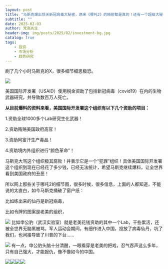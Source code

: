 ```yaml
---
layout: post
title: "马斯克爆出惊天新冠病毒大秘密，原来《哪吒2》的映射都是真的！还有一个超级大秘密！"
subtitle: ""
date: 2025-02-03
author: 梵高先生
header-img: img/posts/2025/02/investment-bg.jpg
catalog: true
tags:
    - 投资
    - 市场分析
    - 趋势研究
---
```


刷了几个小时马斯克的X，很多细节细思极恐。

![](https://mmbiz.qpic.cn/sz_mmbiz_jpg/https://mmbiz.qpic.cn/sz_mmbiz_jpg/ViaIfpMVXKTQ8s1S7lz340fRXcqtMX66q00CRaTKY6wXeRibDSrFoJEhZNIBgQvtHtkcymK9LA7FDsy0O04zEPRg/640?wx_fmt=jpeg)

美国国际开发署（USAID）使用税金资助了包括新冠病毒（covid19）在内的生物武器研究，并导致数百万人死亡。

**从目前爆料的资料来看，美国国际开发署这个组织有以下几个资助的项目：**

1.资助全球1000多个Lab研究生化武器！

2.资助贿赂美国政府高官！

3.资助阿富汗生产毒品！

4.资助境内外组织进行“颜色革命”！

马斯克大骂这个组织极其腐败！并表示它是一个“犯罪”组织！具体美国国际开发署这个组织到现在已经花了多少钱，已经无法统计，希望马斯克继续爆料，让全世界看到美国政府的丑恶！

所以网上那些关于哪吒2的细节图，很多时候，很多信息，上面的人都知道，不能说的太直白，如今马斯克捅破了窗户纸：

比如练出来的仙丹是新冠病毒，

比如令牌的图案是老美的组织，

![](https://mmbiz.qpic.cn/sz_mmbiz_jpg/https://mmbiz.qpic.cn/sz_mmbiz_jpg/ViaIfpMVXKTQ8s1S7lz340fRXcqtMX66qyfVibjyibkjgdR4BtDfz6dBvGzmHibxJZfn3noTvxibo9U21J59vzIicRKg/640?wx_fmt=jpeg)
比如申公豹（武汉实验室）就是老美花钱资助的其中一个Lab，干些累活，还被全世界无脑黑被骂。军人运动会期间，有细作进入中国，投放了病毒仙丹，坑了我们，也间接导致了川普的下台……

![](https://mmbiz.qpic.cn/sz_mmbiz_jpg/https://mmbiz.qpic.cn/sz_mmbiz_jpg/ViaIfpMVXKTQ8s1S7lz340fRXcqtMX66qABjnH1M52sSbIKqVOr1HhxVBRKfBySvTpV646uZz9pYGj0HLpoDBAA/640?wx_fmt=jpeg)
有一点，申公豹头脑十分清醒，一眼看穿是老美的把戏，忍气吞声这么多年，只有自己强大，才能报仇，像不像如今的中国。

![](https://mmbiz.qpic.cn/sz_mmbiz_jpg/https://mmbiz.qpic.cn/sz_mmbiz_jpg/ViaIfpMVXKTQ8s1S7lz340fRXcqtMX66qKQDZDjtXIYyNjuUSj3gpcxGQtXu6zAXGtt6mq3TDACMVJADic8Nn8IA/640?wx_fmt=jpeg)![](https://mmbiz.qpic.cn/sz_mmbiz_jpg/https://mmbiz.qpic.cn/sz_mmbiz_jpg/ViaIfpMVXKTQ8s1S7lz340fRXcqtMX66qMlGaNUVlBJbCgGIOoXNmNFldtKvWxZxrpictK2VYfFvC2UvrNWfljzQ/640?wx_fmt=jpeg)![](https://mmbiz.qpic.cn/sz_mmbiz_jpg/https://mmbiz.qpic.cn/sz_mmbiz_jpg/ViaIfpMVXKTQ8s1S7lz340fRXcqtMX66qpo91hW3SCUWTGwX1Xy6xzyYIxICpLNRl86rToG9OJt3kVJPXY80FicA/640?wx_fmt=jpeg)![](https://mmbiz.qpic.cn/sz_mmbiz_jpg/https://mmbiz.qpic.cn/sz_mmbiz_jpg/ViaIfpMVXKTQ8s1S7lz340fRXcqtMX66qH6lavTibzibibMCoZsChRYuo6kHtCudV2LiaibVvib3JTNp3x8sd3wkibPF0Q/640?wx_fmt=jpeg)